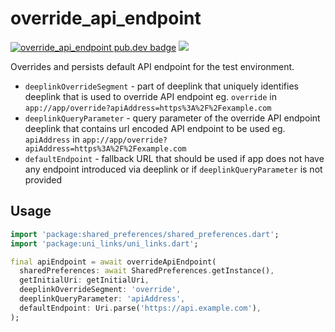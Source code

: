 # override_api_endpoint

[![override_api_endpoint pub.dev badge][pub-badge]][pub-badge-link]
[![][build-badge]][build-badge-link]

Overrides and persists default API endpoint for the test environment.

* `deeplinkOverrideSegment` - part of deeplink that uniquely
identifies deeplink that is used to override API endpoint
eg. `override` in `app://app/override?apiAddress=https%3A%2F%2Fexample.com`
* `deeplinkQueryParameter` - query parameter of the override API
endpoint deeplink that contains url encoded API endpoint to be used
eg. `apiAddress` in `app://app/override?apiAddress=https%3A%2F%2Fexample.com`
* `defaultEndpoint` - fallback URL that should be used if app does not
have any endpoint introduced via deeplink or if `deeplinkQueryParameter` is
not provided

## Usage

```dart
import 'package:shared_preferences/shared_preferences.dart';
import 'package:uni_links/uni_links.dart';

final apiEndpoint = await overrideApiEndpoint(
  sharedPreferences: await SharedPreferences.getInstance(),
  getInitialUri: getInitialUri,
  deeplinkOverrideSegment: 'override',
  deeplinkQueryParameter: 'apiAddress',
  defaultEndpoint: Uri.parse('https://api.example.com'),
);
```
[pub-badge]: https://img.shields.io/pub/v/override_api_endpoint
[pub-badge-link]: https://pub.dev/packages/override_api_endpoint
[build-badge]: https://img.shields.io/github/actions/workflow/status/leancodepl/flutter_corelibrary/override_api_endpoint-test.yml?branch=master
[build-badge-link]: https://github.com/leancodepl/flutter_corelibrary/actions/workflows/override_api_endpoint-test.yml
[override_api_endpoint_flutter]: https://pub.dev/packages/override_api_endpoint_flutter
